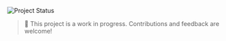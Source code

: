![Project Status](https://img.shields.io/badge/status-in%20progress-yellow)

> 🚧 This project is a work in progress. Contributions and feedback are welcome!

